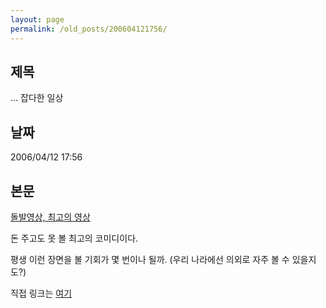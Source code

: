 ```yaml
---
layout: page
permalink: /old_posts/200604121756/
---
```


## 제목
... 잡다한 일상

## 날짜
2006/04/12 17:56

## 본문
<a href="http://magister.egloos.com/1796205" title="">돌발영상, 최고의 영상</a> 

돈 주고도 못 볼 최고의 코미디이다.

평생 이런 장면을 볼 기회가 몇 번이나 될까. (우리 나라에선 의외로 자주 볼 수 있을지도?)

직접 링크는 <a href="http://news.naver.com/hotissue/ranking_read.php?ranking_type=popular_day&amp;date=2006-04-12§ion_id=115&amp;office_id=058&amp;article_id=0000000805&amp;seq=2">여기</a>